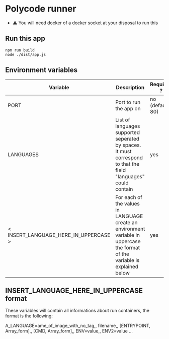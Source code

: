 # Polycode runner

- ⚠ You will need docker of a docker socket at your disposal to run this

## Run this app
```
npm run build
node ./dist/app.js
```

## Environment variables 
| Variable | Description | Required ?| 
| ---      | ---      | ---      |
| PORT | Port to run the app on | no (default: 80) |
| LANGUAGES | List of languages supported seperated by spaces. It must correspond to that the field "languages" could contain | yes |
| < INSERT_LANGUAGE_HERE_IN_UPPERCASE > | For each of the values in LANGUAGE create an environment variable in uppercase the format of the variable is explained below | yes |


## INSERT_LANGUAGE_HERE_IN_UPPERCASE format 
These variables will contain all informations about run containers, the format is the following: 

A_LANGUAGE=ame_of_image_with_no_tag,, filename,, [ENTRYPOINT, Array_form],, [CMD, Array_form],,  ENV=value,, ENV2=value ...
